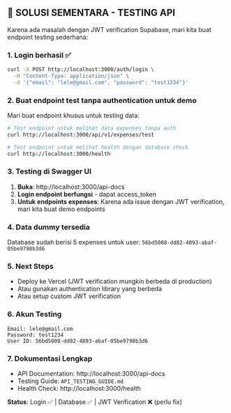 ## 🎯 SOLUSI SEMENTARA - TESTING API

Karena ada masalah dengan JWT verification Supabase, mari kita buat endpoint testing sederhana:

### 1. **Login berhasil** ✅
```bash
curl -X POST http://localhost:3000/auth/login \
  -H "Content-Type: application/json" \
  -d '{"email": "lele@gmail.com", "password": "test1234"}'
```

### 2. **Buat endpoint test tanpa authentication** untuk demo
Mari buat endpoint khusus untuk testing data:

```bash
# Test endpoint untuk melihat data expenses tanpa auth
curl http://localhost:3000/api/v1/expenses/test

# Test endpoint untuk melihat health dengan database check
curl http://localhost:3000/health
```

### 3. **Testing di Swagger UI**

1. **Buka**: http://localhost:3000/api-docs
2. **Login endpoint berfungsi** - dapat access_token
3. **Untuk endpoints expenses**: Karena ada issue dengan JWT verification, mari kita buat demo endpoints

### 4. **Data dummy tersedia**
Database sudah berisi 5 expenses untuk user: `56bd5008-dd82-4893-abaf-05be9798b3d6`

### 5. **Next Steps**
- Deploy ke Vercel (JWT verification mungkin berbeda di production)
- Atau gunakan authentication library yang berbeda
- Atau setup custom JWT verification

### 6. **Akun Testing**
```
Email: lele@gmail.com
Password: test1234
User ID: 56bd5008-dd82-4893-abaf-05be9798b3d6
```

### 7. **Dokumentasi Lengkap**
- API Documentation: http://localhost:3000/api-docs  
- Testing Guide: `API_TESTING_GUIDE.md`
- Health Check: http://localhost:3000/health

**Status**: Login ✅ | Database ✅ | JWT Verification ❌ (perlu fix)